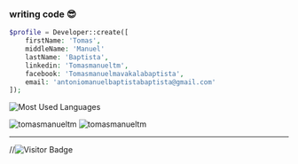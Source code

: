 
### writing code 😎

```php
$profile = Developer::create([
    firstName: 'Tomas',
    middleName: 'Manuel'
    lastName: 'Baptista',
    linkedin: 'Tomasmanueltm',
    facebook: 'Tomasmanuelmavakalabaptista',
    email: 'antoniomanuelbaptistabaptista@gmail.com'
]);
```

![Most Used Languages](https://github-readme-stats.vercel.app/api/top-langs/?username=tomasmanueltm&count_private=true&layout=compact)


<img src="https://github-readme-stats.vercel.app/api?username=tomasmanueltm&show_icons=true&theme=gotham" alt="tomasmanueltm" />
<img src="https://github-readme-stats.vercel.app/api/top-langs/?username=tomasmanueltm&show_icons=true&theme=gotham" alt="tomasmanueltm" />

---
//![Visitor Badge](https://visitor-badge.laobi.icu/badge?page_id=tomasmanueltm)
